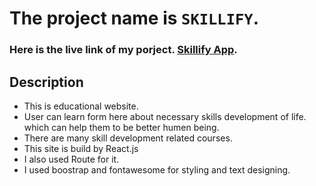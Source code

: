 # The project name is `SKILLIFY`.

### Here is the live link of my porject. [Skillify App](https://education-site-fahad.netlify.app/).

## Description

- This is educational website.
- User can learn form here about necessary skills development of life. which can help them to be better humen being.
- There are many skill development related courses.
- This site is build by React.js
- I also used Route for it.
- I used boostrap and fontawesome for styling and text designing.
